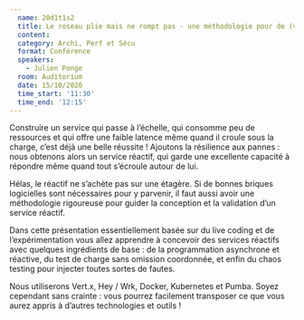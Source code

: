 ```yaml
---
  name: 20d1t1s2
  title: Le roseau plie mais ne rompt pas - une méthodologie pour de (vrais) services réactifs
  content:
  category: Archi, Perf et Sécu
  format: Conférence
  speakers: 
    - Julien Ponge
  room: Auditorium
  date: 15/10/2020
  time_start: '11:30'
  time_end: '12:15'
---
```

Construire un service qui passe à l’échelle, qui consomme peu de ressources et qui offre une faible latence même quand il croule sous la charge, c’est déjà une belle réussite ! Ajoutons la résilience aux pannes : nous obtenons alors un service réactif, qui garde une excellente capacité à répondre même quand tout s’écroule autour de lui.

Hélas, le réactif ne s’achète pas sur une étagère. Si de bonnes briques logicielles sont nécessaires pour y parvenir, il faut aussi avoir une méthodologie rigoureuse pour guider la conception et la validation d’un service réactif.

Dans cette présentation essentiellement basée sur du live coding et de l’expérimentation vous allez apprendre à concevoir des services réactifs avec quelques ingrédients de base : de la programmation asynchrone et réactive, du test de charge sans omission coordonnée, et enfin du chaos testing pour injecter toutes sortes de fautes.

Nous utiliserons Vert.x, Hey / Wrk, Docker, Kubernetes et Pumba. Soyez cependant sans crainte : vous pourrez facilement transposer ce que vous aurez appris à d’autres technologies et outils !

